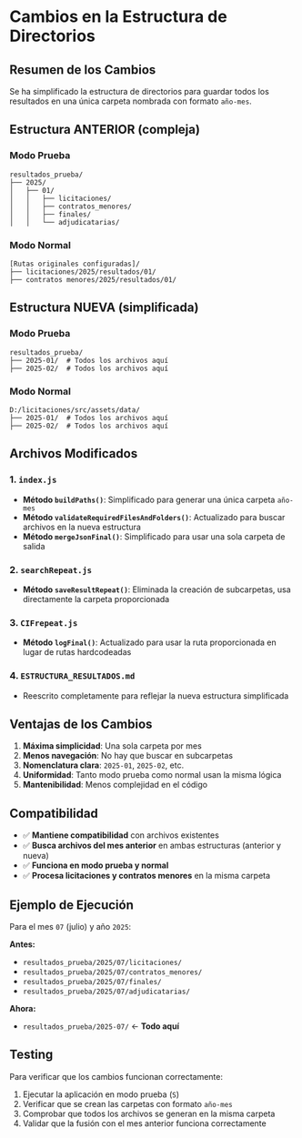 # Cambios en la Estructura de Directorios

## Resumen de los Cambios

Se ha simplificado la estructura de directorios para guardar todos los resultados en una única carpeta nombrada con formato `año-mes`.

## Estructura ANTERIOR (compleja)

### Modo Prueba

```
resultados_prueba/
├── 2025/
│   ├── 01/
│   │   ├── licitaciones/
│   │   ├── contratos_menores/
│   │   ├── finales/
│   │   └── adjudicatarias/
```

### Modo Normal

```
[Rutas originales configuradas]/
├── licitaciones/2025/resultados/01/
├── contratos menores/2025/resultados/01/
```

## Estructura NUEVA (simplificada)

### Modo Prueba

```
resultados_prueba/
├── 2025-01/  # Todos los archivos aquí
├── 2025-02/  # Todos los archivos aquí
```

### Modo Normal

```
D:/licitaciones/src/assets/data/
├── 2025-01/  # Todos los archivos aquí
├── 2025-02/  # Todos los archivos aquí
```

## Archivos Modificados

### 1. `index.js`

- **Método `buildPaths()`**: Simplificado para generar una única carpeta `año-mes`
- **Método `validateRequiredFilesAndFolders()`**: Actualizado para buscar archivos en la nueva estructura
- **Método `mergeJsonFinal()`**: Simplificado para usar una sola carpeta de salida

### 2. `searchRepeat.js`

- **Método `saveResultRepeat()`**: Eliminada la creación de subcarpetas, usa directamente la carpeta proporcionada

### 3. `CIFrepeat.js`

- **Método `logFinal()`**: Actualizado para usar la ruta proporcionada en lugar de rutas hardcodeadas

### 4. `ESTRUCTURA_RESULTADOS.md`

- Reescrito completamente para reflejar la nueva estructura simplificada

## Ventajas de los Cambios

1. **Máxima simplicidad**: Una sola carpeta por mes
2. **Menos navegación**: No hay que buscar en subcarpetas
3. **Nomenclatura clara**: `2025-01`, `2025-02`, etc.
4. **Uniformidad**: Tanto modo prueba como normal usan la misma lógica
5. **Mantenibilidad**: Menos complejidad en el código

## Compatibilidad

- ✅ **Mantiene compatibilidad** con archivos existentes
- ✅ **Busca archivos del mes anterior** en ambas estructuras (anterior y nueva)
- ✅ **Funciona en modo prueba y normal**
- ✅ **Procesa licitaciones y contratos menores** en la misma carpeta

## Ejemplo de Ejecución

Para el mes `07` (julio) y año `2025`:

**Antes:**

- `resultados_prueba/2025/07/licitaciones/`
- `resultados_prueba/2025/07/contratos_menores/`
- `resultados_prueba/2025/07/finales/`
- `resultados_prueba/2025/07/adjudicatarias/`

**Ahora:**

- `resultados_prueba/2025-07/` ← **Todo aquí**

## Testing

Para verificar que los cambios funcionan correctamente:

1. Ejecutar la aplicación en modo prueba (`S`)
2. Verificar que se crean las carpetas con formato `año-mes`
3. Comprobar que todos los archivos se generan en la misma carpeta
4. Validar que la fusión con el mes anterior funciona correctamente

